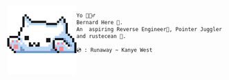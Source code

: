 <img align='left' src='typu.gif' width='160' />

```
Yo 🙋🏽‍♂️
Bernard Here 🎃. 
An  aspiring Reverse Engineer👾, Pointer Juggler and rustecean 🦀.

💿 : Runaway ~ Kanye West
```
